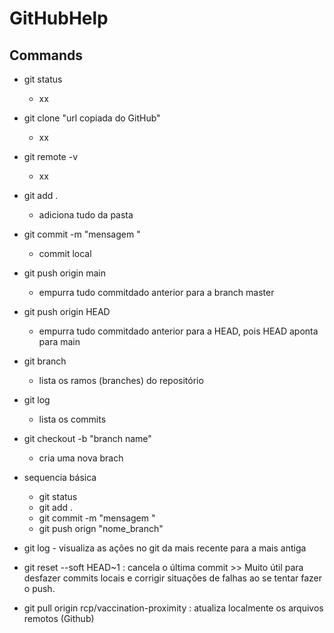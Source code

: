 # GitHubHelp 
## Commands
* git status
  - xx
* git clone "url copiada do GitHub"
  - xx
* git remote -v 
  - xx
* git add . 
  - adiciona tudo da pasta 
* git commit -m "mensagem "
  - commit local 
* git push origin main 
  - empurra tudo commitdado anterior para a branch master 
* git push origin HEAD 
  - empurra tudo commitdado anterior para a HEAD, pois HEAD aponta para main
* git branch
  - lista os ramos (branches) do repositório
* git log
  - lista os commits
  
  
  
* git checkout -b "branch name"
  - cria uma nova brach
  
* sequencia básica
  - git status 
  - git add .
  - git commit -m "mensagem "
  - git push orign "nome_branch"
  
* git log - visualiza as ações no git da mais recente para a mais antiga

* git reset --soft HEAD~1 : cancela o última commit >> Muito útil para desfazer commits locais e corrigir situações de falhas ao se tentar fazer o push.

* git pull origin rcp/vaccination-proximity  : atualiza localmente os arquivos remotos (Github)

